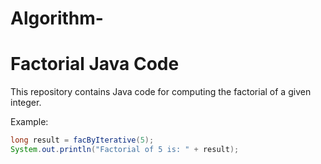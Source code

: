 # Algorithm-

# Factorial Java Code

This repository contains Java code for computing the factorial of a given integer.

Example:
```java
long result = facByIterative(5);
System.out.println("Factorial of 5 is: " + result);
